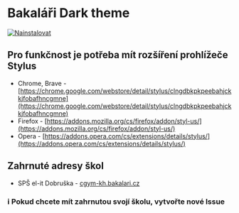 # Bakaláři Dark theme

[![Nainstalovat](https://dabuttonfactory.com/button.png?t=NAINSTALOVAT&f=Open+Sans&ts=16&tc=000&hp=10&vp=10&c=4&bgt=unicolored&bgc=ae04ff)](https://github.com/Steepaik/baka-dark-cgym/raw/master/baka-dark.user.css)

## Pro funkčnost je potřeba mít rozšíření prohlížeče Stylus
 - Chrome, Brave - [https://chrome.google.com/webstore/detail/stylus/clngdbkpkpeebahjckkjfobafhncgmne](https://chrome.google.com/webstore/detail/stylus/clngdbkpkpeebahjckkjfobafhncgmne)
 - Firefox - [https://addons.mozilla.org/cs/firefox/addon/styl-us/](https://addons.mozilla.org/cs/firefox/addon/styl-us/)
 - Opera - [https://addons.opera.com/cs/extensions/details/stylus/](https://addons.opera.com/cs/extensions/details/stylus/)
 
## Zahrnuté adresy škol
 - SPŠ el-it Dobruška - [cgym-kh.bakalari.cz](https://cgym-kh.bakalari.cz/login)
 
### ℹ️ Pokud chcete mít zahrnutou svojí školu, vytvořte nové Issue
